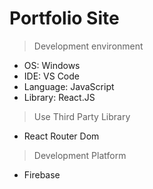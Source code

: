 # Portfolio Site

> Development environment

- OS: Windows
- IDE: VS Code
- Language: JavaScript
- Library: React.JS

> Use Third Party Library

- React Router Dom


> Development Platform

- Firebase

